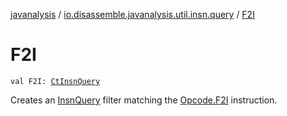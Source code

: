 [javanalysis](../index.md) / [io.disassemble.javanalysis.util.insn.query](index.md) / [F2I](./-f2-i.md)

# F2I

`val F2I: `[`CtInsnQuery`](-ct-insn-query/index.md)

Creates an [InsnQuery](-insn-query/index.md) filter matching the [Opcode.F2I](#) instruction.

